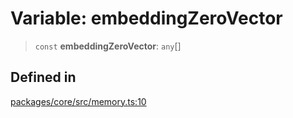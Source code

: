 # Variable: embeddingZeroVector

> `const` **embeddingZeroVector**: `any`[]

## Defined in

[packages/core/src/memory.ts:10](https://github.com/DarkFateLife/darkfate/blob/7fcf54e7fb2ba027d110afcc319c0b01b3f181dc/packages/core/src/memory.ts#L10)
